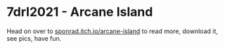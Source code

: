 # 7drl2021 - Arcane Island

Head on over to [sponrad.itch.io/arcane-island](sponrad.itch.io/arcane-island) to read more, download it, see pics, have fun.
